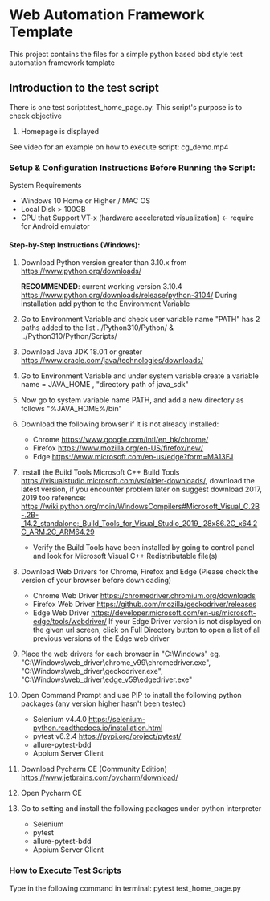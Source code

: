 # Web Automation Framework Template

This project contains the files for a simple python based bbd style test automation framework template

## Introduction to the test script
There is one test script:test_home_page.py. This script's purpose is to check objective
1. Homepage is displayed

See video for an example on how to execute script: cg_demo.mp4

### Setup & Configuration Instructions Before Running the Script:

System Requirements
- Windows 10 Home or Higher / MAC OS 
- Local Disk > 100GB
- CPU that Support VT-x (hardware accelerated visualization) <- require for Android emulator

#### Step-by-Step Instructions (Windows):
1. Download Python version greater than 3.10.x from https://www.python.org/downloads/

    **RECOMMENDED**: current working version 3.10.4 https://www.python.org/downloads/release/python-3104/
    During installation add python to the Environment Variable

2. Go to Environment Variable and check user variable name "PATH" has 2 paths added to the list 
    ../Python310/Python/ & ../Python310/Python/Scripts/
3. Download Java JDK 18.0.1 or greater https://www.oracle.com/java/technologies/downloads/
4. Go to Environment Variable and under system variable create a variable name = JAVA_HOME , "directory path of java_sdk"
5. Now go to system variable name PATH, and add a new directory as follows "%JAVA_HOME%/bin"
6. Download the following browser if it is not already installed: 
   - Chrome https://www.google.com/intl/en_hk/chrome/
   - Firefox https://www.mozilla.org/en-US/firefox/new/
   - Edge https://www.microsoft.com/en-us/edge?form=MA13FJ
7. Install the Build Tools Microsoft C++ Build Tools https://visualstudio.microsoft.com/vs/older-downloads/, download the latest version, if you encounter problem later on suggest download 2017, 2019 too
reference: https://wiki.python.org/moin/WindowsCompilers#Microsoft_Visual_C.2B-.2B-_14.2_standalone:_Build_Tools_for_Visual_Studio_2019_.28x86.2C_x64.2C_ARM.2C_ARM64.29
   - Verify the Build Tools have been installed by going to control panel and look for Microsoft Visual C++ Redistributable file(s)
8. Download Web Drivers for Chrome, Firefox and Edge (Please check the version of your browser before downloading)
   - Chrome Web Driver https://chromedriver.chromium.org/downloads
   - Firefox Web Driver https://github.com/mozilla/geckodriver/releases
   - Edge Web Driver https://developer.microsoft.com/en-us/microsoft-edge/tools/webdriver/
   If your Edge Driver version is not displayed on the given url screen, click on Full Directory button to open a list of all previous versions of the Edge web driver 
9. Place the web drivers for each browser in "C:\Windows\" eg. "C:\Windows\web_driver\chrome_v99\chromedriver.exe", "C:\Windows\web_driver\geckodriver.exe", "C:\Windows\web_driver\edge_v59\edgedriver.exe"
10. Open Command Prompt and use PIP to install the following python packages (any version higher hasn't been tested)
    - Selenium v4.4.0 https://selenium-python.readthedocs.io/installation.html
    - pytest v6.2.4 https://pypi.org/project/pytest/
    - allure-pytest-bdd
    - Appium Server Client
11. Download Pycharm CE (Community Edition) https://www.jetbrains.com/pycharm/download/
12. Open Pycharm CE 
13. Go to setting and install the following packages under python interpreter
    - Selenium
    - pytest
    - allure-pytest-bdd
    - Appium Server Client

### How to Execute Test Scripts
Type in the following command in terminal: 
pytest test_home_page.py